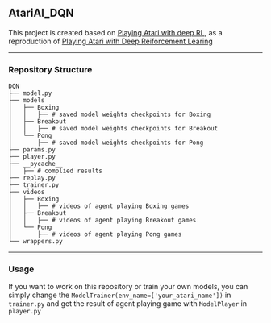 ## AtariAI_DQN
This project is created based on [Playing Atari with deep RL](https://github.com/shubhlohiya/playing-atari-with-deep-RL), as a reproduction of [Playing Atari with Deep Reiforcement Learing](https://arxiv.org/abs/1312.5602)

---
### Repository Structure 
```
DQN
├── model.py
├── models
│   ├── Boxing
│   │   ├── # saved model weights checkpoints for Boxing
│   ├── Breakout
│   │   ├── # saved model weights checkpoints for Breakout
│   └── Pong
│       ├── # saved model weights checkpoints for Pong
├── params.py
├── player.py
├── __pycache__
│   ├── # complied results
├── replay.py
├── trainer.py
├── videos
│   ├── Boxing
│   │   ├── # videos of agent playing Boxing games
│   ├── Breakout
│   │   ├── # videos of agent playing Breakout games
│   └── Pong
│       ├── # videos of agent playing Pong games
└── wrappers.py
```
---
### Usage
If you want to work on this repository or train your own models, you can simply change the `ModelTrainer(env_name=['your_atari_name'])` in `trainer.py` and get the result of agent playing game with `ModelPlayer` in `player.py`